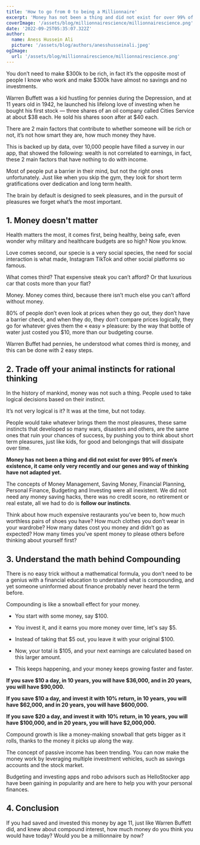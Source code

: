 ```yaml
---
title: 'How to go from 0 to being a Millionnaire'
excerpt: 'Money has not been a thing and did not exist for over 99% of men’s existence and our genes and way of thinking have not adapted yet. The concepts of Money Management, Saving Money, Financial Planning, Personal Finance, Budgeting and Investing were all inexistent.'
coverImage: '/assets/blog/millionnairescience/millionnairescience.png'
date: '2022-09-25T05:35:07.322Z'
author:
  name: Aness Hussein Ali
  picture: '/assets/blog/authors/anesshusseinali.jpeg'
ogImage:
  url: '/assets/blog/millionnairescience/millionnairescience.png'
---
```



You don’t need to make $300k to be rich, in fact it’s the opposite most of people I know who work and make $300k have almost no savings and no investments.

Warren Buffett was a kid hustling for pennies during the Depression, and at 11 years old in 1942, he launched his lifelong love of investing when he bought his first stock — three shares of an oil company called Cities Service at about $38 each. He sold his shares soon after at $40 each.

There are 2 main factors that contribute to whether someone will be rich or not, it’s not how smart they are, how much money they have.

This is backed up by data, over 10,000 people have filled a survey in our app, that showed the following: wealth is not correlated to earnings, in fact, these 2 main factors that have nothing to do with income.

Most of people put a barrier in their mind, but not the right ones unfortunately. Just like when you skip the gym, they look for short term gratifications over dedication and long term health.

The brain by default is designed to seek pleasures, and in the pursuit of pleasures we forget what’s the most important.

## 1. Money doesn't matter

Health matters the most, it comes first, being healthy, being safe, even wonder why military and healthcare budgets are so high? Now you know.

Love comes second, our specie is a very social species, the need for social interaction is what made, Instagram TikTok and other social platforms so famous.

What comes third? That expensive steak you can’t afford? Or that luxurious car that costs more than your flat?

Money. Money comes third, because there isn’t much else you can’t afford without money.

80% of people don’t even look at prices when they go out, they don’t have a barrier check, and when they do, they don’t compare prices logically, they go for whatever gives them the « easy » pleasure: by the way that bottle of water just costed you $10, more than our budgeting course.

Warren Buffet had pennies, he understood what comes third is money, and this can be done with 2 easy steps.

## 2. Trade off your animal instincts for rational thinking

In the history of mankind, money was not such a thing. People used to take logical decisions based on their instinct.

It’s not very logical is it? It was at the time, but not today.

People would take whatever brings them the most pleasures, these same instincts that developed so many wars, disasters and others, are the same ones that ruin your chances of success, by pushing you to think about short term pleasures, just like kids, for good and belongings that will dissipate over time.

**Money has not been a thing and did not exist for over 99% of men’s existence, it came only very recently and our genes and way of thinking have not adapted yet.**

The concepts of Money Management, Saving Money, Financial Planning, Personal Finance, Budgeting and Investing were all inexistent. We did not need any money saving hacks, there was no credit score, no retirement or real estate, all we had to do is **follow our instincts**.

Think about how much expensive restaurants you’ve been to, how much worthless pairs of shoes you have? How much clothes you don’t wear in your wardrobe? How many dates cost you money and didn’t go as expected? How many times you’ve spent money to please others before thinking about yourself first?

## 3. Understand the math behind Compounding

There is no easy trick without a mathematical formula, you don’t need to be a genius with a financial education to understand what is compounding, and yet someone uninformed about finance probably never heard the term before.

Compounding is like a snowball effect for your money.

- You start with some money, say $100.

- You invest it, and it earns you more money over time, let's say $5.

- Instead of taking that $5 out, you leave it with your original $100.

- Now, your total is $105, and your next earnings are calculated based on this larger amount.

- This keeps happening, and your money keeps growing faster and faster.

**If you save $10 a day, in 10 years, you will have $36,000, and in 20 years, you will have $90,000.**

**If you save $10 a day, and invest it with 10% return, in 10 years, you will have $62,000, and in 20 years, you will have $600,000.**

**If you save $20 a day, and invest it with 10% return, in 10 years, you will have $100,000, and in 20 years, you will have $2,000,000.**

Compound growth is like a money-making snowball that gets bigger as it rolls, thanks to the money it picks up along the way.

The concept of passive income has been trending. You can now make the money work by leveraging multiple investment vehicles, such as savings accounts and the stock market. 

Budgeting and investing apps and robo advisors such as HelloStocker app have been gaining in popularity and are here to help you with your personal finances. 

## 4. Conclusion

If you had saved and invested this money by age 11, just like Warren Buffett did, and knew about compound interest, how much money do you think you would have today? Would you be a millionnaire by now?
